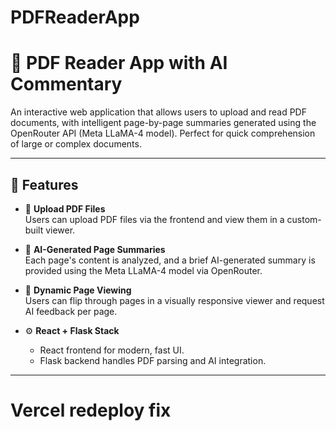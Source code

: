 # PDFReaderApp
# 📘 PDF Reader App with AI Commentary

An interactive web application that allows users to upload and read PDF documents, with intelligent page-by-page summaries generated using the OpenRouter API (Meta LLaMA-4 model). Perfect for quick comprehension of large or complex documents.

---

## 🔧 Features

- 📂 **Upload PDF Files**  
  Users can upload PDF files via the frontend and view them in a custom-built viewer.

- 🧠 **AI-Generated Page Summaries**  
  Each page's content is analyzed, and a brief AI-generated summary is provided using the Meta LLaMA-4 model via OpenRouter.

- 📖 **Dynamic Page Viewing**  
  Users can flip through pages in a visually responsive viewer and request AI feedback per page.

- ⚙️ **React + Flask Stack**  
  - React frontend for modern, fast UI.
  - Flask backend handles PDF parsing and AI integration.

---
# Vercel redeploy fix
